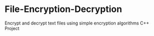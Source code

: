 # File-Encryption-Decryption
Encrypt and decrypt text files using simple encryption algorithms C++ Project
